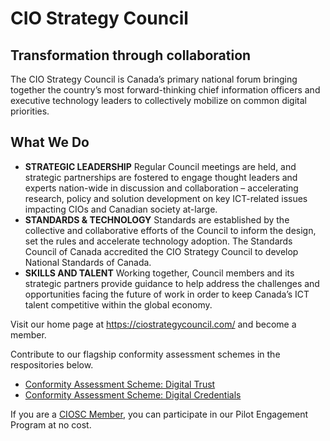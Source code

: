 # CIO Strategy Council
## Transformation through collaboration

The CIO Strategy Council is Canada’s primary national forum bringing together the country’s most forward-thinking chief information officers and executive technology leaders to collectively mobilize on common digital priorities. 

## What We Do

* **STRATEGIC LEADERSHIP** Regular Council meetings are held, and strategic partnerships are fostered to engage thought leaders and experts nation-wide in discussion and collaboration – accelerating research, policy and solution development on key ICT-related issues impacting CIOs and Canadian society at-large.
* **STANDARDS & TECHNOLOGY** Standards are established by the collective and collaborative efforts of the Council to inform the design, set the rules and accelerate technology  adoption. The Standards Council of Canada accredited the CIO Strategy Council to develop National Standards of Canada.
*  **SKILLS AND TALENT** Working together, Council members and its strategic partners provide guidance to help address the challenges and opportunities facing the future of work in order to keep Canada’s ICT talent competitive within the global economy.

Visit our home page at <https://ciostrategycouncil.com/> and become a member.

Contribute to our flagship conformity assessment schemes in the respositories below.

* [Conformity Assessment Scheme: Digital Trust](https://github.com/CIOSC/CAS-Digital-Trust)
* [Conformity Assessment Scheme: Digital Credentials](https://github.com/CIOSC/CAS-Digital-Credentials)

If you are a [CIOSC Member](https://ciostrategycouncil.com/membership/), you can participate in our Pilot Engagement Program at no cost. 

